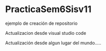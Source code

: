 # PracticaSem6Sisv11
ejemplo de creación de repositorio


Actualizacion desde visual studio code

Actualización desde algun lugar del mundo.....
